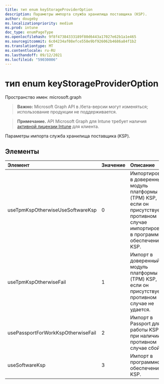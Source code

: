```yaml
---
title: тип enum keyStorageProviderOption
description: Параметры импорта служба хранилища поставщика (KSP).
author: dougeby
ms.localizationpriority: medium
ms.prod: intune
doc_type: enumPageType
ms.openlocfilehash: 9f8f47384333189f80d6443a17027e62b1a1e465
ms.sourcegitcommit: 6c04234af08efce558e9bf926062b4686a84f1b2
ms.translationtype: MT
ms.contentlocale: ru-RU
ms.lasthandoff: 09/12/2021
ms.locfileid: "59030006"
---
```

# <a name="keystorageprovideroption-enum-type"></a>тип enum keyStorageProviderOption

Пространство имен: microsoft.graph

> **Важно:** Microsoft Graph API в /бета-версии могут изменяться; использование продукции не поддерживается.

> **Примечание.** API Microsoft Graph для Intune требует наличия [активной лицензии Intune](https://go.microsoft.com/fwlink/?linkid=839381) для клиента.

Параметры импорта служба хранилища поставщика (KSP).

## <a name="members"></a>Элементы
|Элемент|Значение|Описание|
|:---|:---|:---|
|useTpmKspOtherwiseUseSoftwareKsp|0|Импортировать в доверенный модуль платформы (TPM) KSP, если он присутствует, в противном случае импортировать в программное обеспечение KSP.|
|useTpmKspOtherwiseFail|1|Импорт в доверенный модуль платформы (TPM) KSP, если он присутствует, в противном случае не удается.|
|usePassportForWorkKspOtherwiseFail|2|Импорт в Passport для работы KSP при наличии, в противном случае сбой.|
|useSoftwareKsp|3|Импорт в программное обеспечение KSP.|



